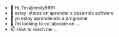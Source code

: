 - 👋 Hi, I’m @emily9991
- 👀  estoy interez en  aprender a desarrola software
- 🌱 yo estoy aprendiendo a programar
- 💞️ I’m looking to collaborate on ...
- 📫 How to reach me ...

<!---
emily9991/emily9991 is a ✨ special ✨ repository because its `README.md` (this file) appears on your GitHub profile.
You can click the Preview link to take a look at your changes.
--->
